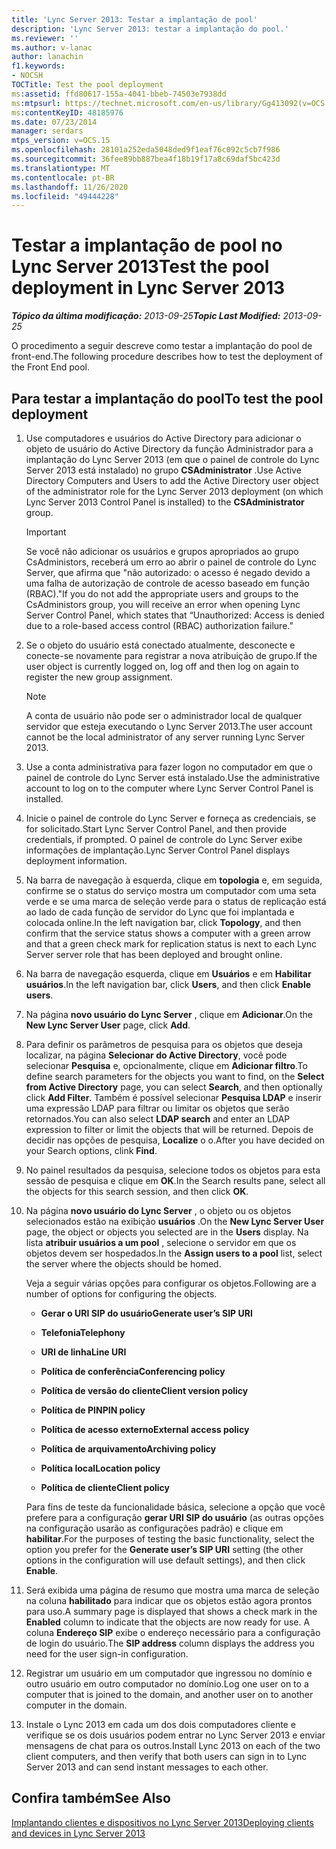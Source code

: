 ```yaml
---
title: 'Lync Server 2013: Testar a implantação de pool'
description: 'Lync Server 2013: testar a implantação do pool.'
ms.reviewer: ''
ms.author: v-lanac
author: lanachin
f1.keywords:
- NOCSH
TOCTitle: Test the pool deployment
ms:assetid: ffd80617-155a-4041-bbeb-74503e7938dd
ms:mtpsurl: https://technet.microsoft.com/en-us/library/Gg413092(v=OCS.15)
ms:contentKeyID: 48185976
ms.date: 07/23/2014
manager: serdars
mtps_version: v=OCS.15
ms.openlocfilehash: 28101a252eda5048ded9f1eaf76c092c5cb7f986
ms.sourcegitcommit: 36fee89bb887bea4f18b19f17a8c69daf5bc423d
ms.translationtype: MT
ms.contentlocale: pt-BR
ms.lasthandoff: 11/26/2020
ms.locfileid: "49444228"
---
```

# <a name="test-the-pool-deployment-in-lync-server-2013"></a><span data-ttu-id="eab08-103">Testar a implantação de pool no Lync Server 2013</span><span class="sxs-lookup"><span data-stu-id="eab08-103">Test the pool deployment in Lync Server 2013</span></span>

<div data-xmlns="http://www.w3.org/1999/xhtml">

<div class="topic" data-xmlns="http://www.w3.org/1999/xhtml" data-msxsl="urn:schemas-microsoft-com:xslt" data-cs="https://msdn.microsoft.com/">

<div data-asp="https://msdn2.microsoft.com/asp">



</div>

<div id="mainSection">

<div id="mainBody"><span data-ttu-id="eab08-104">

<span> </span></span><span class="sxs-lookup"><span data-stu-id="eab08-104">

<span> </span></span></span>

<span data-ttu-id="eab08-105">_**Tópico da última modificação:** 2013-09-25_</span><span class="sxs-lookup"><span data-stu-id="eab08-105">_**Topic Last Modified:** 2013-09-25_</span></span>

<span data-ttu-id="eab08-106">O procedimento a seguir descreve como testar a implantação do pool de front-end.</span><span class="sxs-lookup"><span data-stu-id="eab08-106">The following procedure describes how to test the deployment of the Front End pool.</span></span>

<div>

## <a name="to-test-the-pool-deployment"></a><span data-ttu-id="eab08-107">Para testar a implantação do pool</span><span class="sxs-lookup"><span data-stu-id="eab08-107">To test the pool deployment</span></span>

1.  <span data-ttu-id="eab08-108">Use computadores e usuários do Active Directory para adicionar o objeto de usuário do Active Directory da função Administrador para a implantação do Lync Server 2013 (em que o painel de controle do Lync Server 2013 está instalado) no grupo **CSAdministrator** .</span><span class="sxs-lookup"><span data-stu-id="eab08-108">Use Active Directory Computers and Users to add the Active Directory user object of the administrator role for the Lync Server 2013 deployment (on which Lync Server 2013 Control Panel is installed) to the **CSAdministrator** group.</span></span>
    
    <div>
    

    > [!IMPORTANT]  
    > <span data-ttu-id="eab08-109">Se você não adicionar os usuários e grupos apropriados ao grupo CsAdministors, receberá um erro ao abrir o painel de controle do Lync Server, que afirma que "não autorizado: o acesso é negado devido a uma falha de autorização de controle de acesso baseado em função (RBAC)."</span><span class="sxs-lookup"><span data-stu-id="eab08-109">If you do not add the appropriate users and groups to the CsAdministors group, you will receive an error when opening Lync Server Control Panel, which states that “Unauthorized: Access is denied due to a role-based access control (RBAC) authorization failure.”</span></span>

    
    </div>

2.  <span data-ttu-id="eab08-110">Se o objeto do usuário está conectado atualmente, desconecte e conecte-se novamente para registrar a nova atribuição de grupo.</span><span class="sxs-lookup"><span data-stu-id="eab08-110">If the user object is currently logged on, log off and then log on again to register the new group assignment.</span></span>
    
    <div>
    

    > [!NOTE]  
    > <span data-ttu-id="eab08-111">A conta de usuário não pode ser o administrador local de qualquer servidor que esteja executando o Lync Server 2013.</span><span class="sxs-lookup"><span data-stu-id="eab08-111">The user account cannot be the local administrator of any server running Lync Server 2013.</span></span>

    
    </div>

3.  <span data-ttu-id="eab08-112">Use a conta administrativa para fazer logon no computador em que o painel de controle do Lync Server está instalado.</span><span class="sxs-lookup"><span data-stu-id="eab08-112">Use the administrative account to log on to the computer where Lync Server Control Panel is installed.</span></span>

4.  <span data-ttu-id="eab08-113">Inicie o painel de controle do Lync Server e forneça as credenciais, se for solicitado.</span><span class="sxs-lookup"><span data-stu-id="eab08-113">Start Lync Server Control Panel, and then provide credentials, if prompted.</span></span> <span data-ttu-id="eab08-114">O painel de controle do Lync Server exibe informações de implantação.</span><span class="sxs-lookup"><span data-stu-id="eab08-114">Lync Server Control Panel displays deployment information.</span></span>

5.  <span data-ttu-id="eab08-115">Na barra de navegação à esquerda, clique em **topologia** e, em seguida, confirme se o status do serviço mostra um computador com uma seta verde e se uma marca de seleção verde para o status de replicação está ao lado de cada função de servidor do Lync que foi implantada e colocada online.</span><span class="sxs-lookup"><span data-stu-id="eab08-115">In the left navigation bar, click **Topology**, and then confirm that the service status shows a computer with a green arrow and that a green check mark for replication status is next to each Lync Server server role that has been deployed and brought online.</span></span>

6.  <span data-ttu-id="eab08-116">Na barra de navegação esquerda, clique em **Usuários** e em **Habilitar usuários**.</span><span class="sxs-lookup"><span data-stu-id="eab08-116">In the left navigation bar, click **Users**, and then click **Enable users**.</span></span>

7.  <span data-ttu-id="eab08-117">Na página **novo usuário do Lync Server** , clique em **Adicionar**.</span><span class="sxs-lookup"><span data-stu-id="eab08-117">On the **New Lync Server User** page, click **Add**.</span></span>

8.  <span data-ttu-id="eab08-118">Para definir os parâmetros de pesquisa para os objetos que deseja localizar, na página **Selecionar do Active Directory**, você pode selecionar **Pesquisa** e, opcionalmente, clique em **Adicionar filtro**.</span><span class="sxs-lookup"><span data-stu-id="eab08-118">To define search parameters for the objects you want to find, on the **Select from Active Directory** page, you can select **Search**, and then optionally click **Add Filter**.</span></span> <span data-ttu-id="eab08-119">Também é possível selecionar **Pesquisa LDAP** e inserir uma expressão LDAP para filtrar ou limitar os objetos que serão retornados.</span><span class="sxs-lookup"><span data-stu-id="eab08-119">You can also select **LDAP search** and enter an LDAP expression to filter or limit the objects that will be returned.</span></span> <span data-ttu-id="eab08-120">Depois de decidir nas opções de pesquisa, **Localize** o o.</span><span class="sxs-lookup"><span data-stu-id="eab08-120">After you have decided on your Search options, clink **Find**.</span></span>

9.  <span data-ttu-id="eab08-121">No painel resultados da pesquisa, selecione todos os objetos para esta sessão de pesquisa e clique em **OK**.</span><span class="sxs-lookup"><span data-stu-id="eab08-121">In the Search results pane, select all the objects for this search session, and then click **OK**.</span></span>

10. <span data-ttu-id="eab08-122">Na página **novo usuário do Lync Server** , o objeto ou os objetos selecionados estão na exibição **usuários** .</span><span class="sxs-lookup"><span data-stu-id="eab08-122">On the **New Lync Server User** page, the object or objects you selected are in the **Users** display.</span></span> <span data-ttu-id="eab08-123">Na lista **atribuir usuários a um pool** , selecione o servidor em que os objetos devem ser hospedados.</span><span class="sxs-lookup"><span data-stu-id="eab08-123">In the **Assign users to a pool** list, select the server where the objects should be homed.</span></span>
    
    <span data-ttu-id="eab08-124">Veja a seguir várias opções para configurar os objetos.</span><span class="sxs-lookup"><span data-stu-id="eab08-124">Following are a number of options for configuring the objects.</span></span>
    
      - <span data-ttu-id="eab08-125">**Gerar o URI SIP do usuário**</span><span class="sxs-lookup"><span data-stu-id="eab08-125">**Generate user’s SIP URI**</span></span>
    
      - <span data-ttu-id="eab08-126">**Telefonia**</span><span class="sxs-lookup"><span data-stu-id="eab08-126">**Telephony**</span></span>
    
      - <span data-ttu-id="eab08-127">**URI de linha**</span><span class="sxs-lookup"><span data-stu-id="eab08-127">**Line URI**</span></span>
    
      - <span data-ttu-id="eab08-128">**Política de conferência**</span><span class="sxs-lookup"><span data-stu-id="eab08-128">**Conferencing policy**</span></span>
    
      - <span data-ttu-id="eab08-129">**Política de versão do cliente**</span><span class="sxs-lookup"><span data-stu-id="eab08-129">**Client version policy**</span></span>
    
      - <span data-ttu-id="eab08-130">**Política de PIN**</span><span class="sxs-lookup"><span data-stu-id="eab08-130">**PIN policy**</span></span>
    
      - <span data-ttu-id="eab08-131">**Política de acesso externo**</span><span class="sxs-lookup"><span data-stu-id="eab08-131">**External access policy**</span></span>
    
      - <span data-ttu-id="eab08-132">**Política de arquivamento**</span><span class="sxs-lookup"><span data-stu-id="eab08-132">**Archiving policy**</span></span>
    
      - <span data-ttu-id="eab08-133">**Política local**</span><span class="sxs-lookup"><span data-stu-id="eab08-133">**Location policy**</span></span>
    
      - <span data-ttu-id="eab08-134">**Política de cliente**</span><span class="sxs-lookup"><span data-stu-id="eab08-134">**Client policy**</span></span>
    
    <span data-ttu-id="eab08-135">Para fins de teste da funcionalidade básica, selecione a opção que você prefere para a configuração **gerar URI SIP do usuário** (as outras opções na configuração usarão as configurações padrão) e clique em **habilitar**.</span><span class="sxs-lookup"><span data-stu-id="eab08-135">For the purposes of testing the basic functionality, select the option you prefer for the **Generate user’s SIP URI** setting (the other options in the configuration will use default settings), and then click **Enable**.</span></span>

11. <span data-ttu-id="eab08-136">Será exibida uma página de resumo que mostra uma marca de seleção na coluna **habilitado** para indicar que os objetos estão agora prontos para uso.</span><span class="sxs-lookup"><span data-stu-id="eab08-136">A summary page is displayed that shows a check mark in the **Enabled** column to indicate that the objects are now ready for use.</span></span> <span data-ttu-id="eab08-137">A coluna **Endereço SIP** exibe o endereço necessário para a configuração de login do usuário.</span><span class="sxs-lookup"><span data-stu-id="eab08-137">The **SIP address** column displays the address you need for the user sign-in configuration.</span></span>

12. <span data-ttu-id="eab08-138">Registrar um usuário em um computador que ingressou no domínio e outro usuário em outro computador no domínio.</span><span class="sxs-lookup"><span data-stu-id="eab08-138">Log one user on to a computer that is joined to the domain, and another user on to another computer in the domain.</span></span>

13. <span data-ttu-id="eab08-139">Instale o Lync 2013 em cada um dos dois computadores cliente e verifique se os dois usuários podem entrar no Lync Server 2013 e enviar mensagens de chat para os outros.</span><span class="sxs-lookup"><span data-stu-id="eab08-139">Install Lync 2013 on each of the two client computers, and then verify that both users can sign in to Lync Server 2013 and can send instant messages to each other.</span></span>

</div>

<div>

## <a name="see-also"></a><span data-ttu-id="eab08-140">Confira também</span><span class="sxs-lookup"><span data-stu-id="eab08-140">See Also</span></span>


[<span data-ttu-id="eab08-141">Implantando clientes e dispositivos no Lync Server 2013</span><span class="sxs-lookup"><span data-stu-id="eab08-141">Deploying clients and devices in Lync Server 2013</span></span>](lync-server-2013-deploying-clients-and-devices.md)  
  

<span data-ttu-id="eab08-142"></div>

</div>

<span> </span>

</div>

</div>

</span><span class="sxs-lookup"><span data-stu-id="eab08-142"></div>

</div>

<span> </span>

</div>

</div>

</span></span></div>

